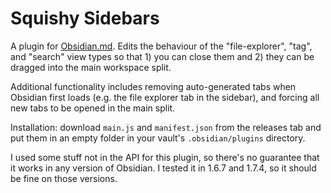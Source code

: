 # Squishy Sidebars

A plugin for [Obsidian.md](https://obsidian.md). Edits the behaviour of the "file-explorer", "tag", and "search" view types so that 1) you can close them and 2) they can be dragged into the main workspace split.

Additional functionality includes removing auto-generated tabs when Obsidian first loads (e.g. the file explorer tab in the sidebar), and forcing all new tabs to be opened in the main split.

Installation: download `main.js` and `manifest.json` from the releases tab and put them in an empty folder in your vault's `.obsidian/plugins` directory.

I used some stuff not in the API for this plugin, so there's no guarantee that it works in any version of Obsidian. I tested it in 1.6.7 and 1.7.4, so it should be fine on those versions.
